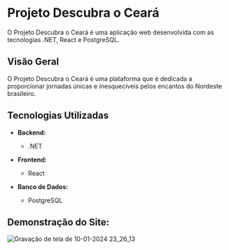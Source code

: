 # Projeto Descubra o Ceará

O Projeto Descubra o Ceará é uma aplicação web desenvolvida com as tecnologias .NET, React e PostgreSQL.

## Visão Geral

O Projeto Descubra o Ceará é uma plataforma que é dedicada a proporcionar jornadas únicas e inesquecíveis 
pelos encantos do Nordeste brasileiro.

## Tecnologias Utilizadas

- **Backend:**
  - .NET

- **Frontend:**
  - React

- **Banco de Dados:**
  - PostgreSQL

## Demonstração do Site:

![Gravação de tela de 10-01-2024 23_26_13](https://github.com/joaofilhox/Entrega-final-individual-Recode-Pro/assets/117484929/e2525154-ef97-41ad-aa2c-0d0b512543a2)
